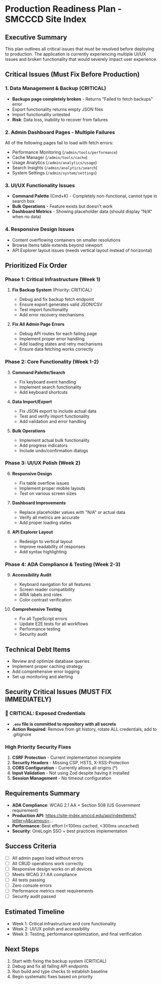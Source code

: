 # Production Readiness Plan - SMCCCD Site Index

## Executive Summary
This plan outlines all critical issues that must be resolved before deploying to production. The application is currently experiencing multiple UI/UX issues and broken functionality that would severely impact user experience.

## Critical Issues (Must Fix Before Production)

### 1. Data Management & Backup (CRITICAL)
- **Backups page completely broken** - Returns "Failed to fetch backups" error
- Export functionality returns empty JSON files
- Import functionality untested
- **Risk**: Data loss, inability to recover from failures

### 2. Admin Dashboard Pages - Multiple Failures
All of the following pages fail to load with fetch errors:
- Performance Monitoring (`/admin/tools/performance`)
- Cache Manager (`/admin/tools/cache`)
- Usage Analytics (`/admin/analytics/usage`)
- Search Insights (`/admin/analytics/search`)
- System Settings (`/admin/system/settings`)

### 3. UI/UX Functionality Issues
- **Command Palette** (Cmd+K) - Completely non-functional, cannot type in search box
- **Bulk Operations** - Feature exists but doesn't work
- **Dashboard Metrics** - Showing placeholder data (should display "N/A" when no data)

### 4. Responsive Design Issues
- Content overflowing containers on smaller resolutions
- Browse Items table extends beyond viewport
- API Explorer layout issues (needs vertical layout instead of horizontal)

## Prioritized Fix Order

### Phase 1: Critical Infrastructure (Week 1)
1. **Fix Backup System** (Priority: CRITICAL)
   - Debug and fix backup fetch endpoint
   - Ensure export generates valid JSON/CSV
   - Test import functionality
   - Add error recovery mechanisms

2. **Fix All Admin Page Errors**
   - Debug API routes for each failing page
   - Implement proper error handling
   - Add loading states and retry mechanisms
   - Ensure data fetching works correctly

### Phase 2: Core Functionality (Week 1-2)
3. **Command Palette/Search**
   - Fix keyboard event handling
   - Implement search functionality
   - Add keyboard shortcuts

4. **Data Import/Export**
   - Fix JSON export to include actual data
   - Test and verify import functionality
   - Add validation and error handling

5. **Bulk Operations**
   - Implement actual bulk functionality
   - Add progress indicators
   - Include undo/confirmation dialogs

### Phase 3: UI/UX Polish (Week 2)
6. **Responsive Design**
   - Fix table overflow issues
   - Implement proper mobile layouts
   - Test on various screen sizes

7. **Dashboard Improvements**
   - Replace placeholder values with "N/A" or actual data
   - Verify all metrics are accurate
   - Add proper loading states

8. **API Explorer Layout**
   - Redesign to vertical layout
   - Improve readability of responses
   - Add syntax highlighting

### Phase 4: ADA Compliance & Testing (Week 2-3)
9. **Accessibility Audit**
   - Keyboard navigation for all features
   - Screen reader compatibility
   - ARIA labels and roles
   - Color contrast verification

10. **Comprehensive Testing**
    - Fix all TypeScript errors
    - Update E2E tests for all workflows
    - Performance testing
    - Security audit

## Technical Debt Items
- Review and optimize database queries
- Implement proper caching strategy
- Add comprehensive error logging
- Set up monitoring and alerting

## Security Critical Issues (MUST FIX IMMEDIATELY)

### 🚨 CRITICAL: Exposed Credentials
- **`.env` file is committed to repository with all secrets**
- **Action Required**: Remove from git history, rotate ALL credentials, add to .gitignore

### High Priority Security Fixes
1. **CSRF Protection** - Current implementation incomplete
2. **Security Headers** - Missing CSP, HSTS, X-XSS-Protection
3. **CORS Configuration** - Currently allows all origins (*)
4. **Input Validation** - Not using Zod despite having it installed
5. **Session Management** - No timeout configuration

## Requirements Summary
- **ADA Compliance**: WCAG 2.1 AA + Section 508 (US Government requirement)
- **Production API**: https://site-index.smccd.edu/api/indexItems?letter=A&campus=...
- **Performance**: Best effort (<100ms cached, <300ms uncached)
- **Security**: OneLogin SSO + best practices implementation

## Success Criteria
- [ ] All admin pages load without errors
- [ ] All CRUD operations work correctly
- [ ] Responsive design works on all devices
- [ ] Meets WCAG 2.1 AA compliance
- [ ] All tests passing
- [ ] Zero console errors
- [ ] Performance metrics meet requirements
- [ ] Security audit passed

## Estimated Timeline
- Week 1: Critical infrastructure and core functionality
- Week 2: UI/UX polish and accessibility
- Week 3: Testing, performance optimization, and final verification

## Next Steps
1. Start with fixing the backup system (CRITICAL)
2. Debug and fix all failing API endpoints
3. Run build and type checks to establish baseline
4. Begin systematic fixes based on priority
